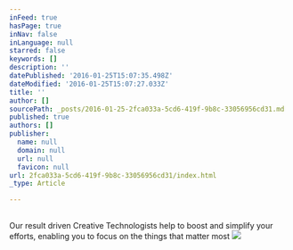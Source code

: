 ```yaml
---
inFeed: true
hasPage: true
inNav: false
inLanguage: null
starred: false
keywords: []
description: ''
datePublished: '2016-01-25T15:07:35.498Z'
dateModified: '2016-01-25T15:07:27.033Z'
title: ''
author: []
sourcePath: _posts/2016-01-25-2fca033a-5cd6-419f-9b8c-33056956cd31.md
published: true
authors: []
publisher:
  name: null
  domain: null
  url: null
  favicon: null
url: 2fca033a-5cd6-419f-9b8c-33056956cd31/index.html
_type: Article

---
```

## 

Our result driven Creative Technologists help to boost and simplify your efforts, enabling you to focus on the things that matter most
![](https://the-grid-user-content.s3-us-west-2.amazonaws.com/90376b51-e24f-4e35-a2b6-c560e2ae2dd0.jpg)
